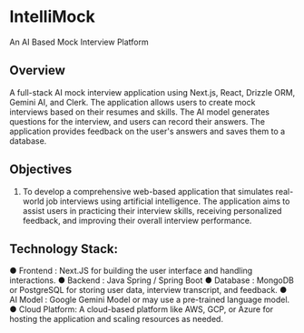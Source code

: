 # IntelliMock
An AI Based Mock Interview Platform

## Overview
A full-stack AI mock interview application using Next.js, React, Drizzle ORM, Gemini AI, and
Clerk. The application allows users to create mock interviews based on their resumes and skills.
The AI model generates questions for the interview, and users can record their answers. The
application provides feedback on the user's answers and saves them to a database.

## Objectives

1. To develop a comprehensive web-based application that simulates real-world job
interviews using artificial intelligence. The application aims to assist users in practicing
their interview skills, receiving personalized feedback, and improving their overall
interview performance.

## Technology Stack:
● Frontend : Next.JS for building the user interface and handling interactions.
● Backend : Java Spring / Spring Boot
● Database : MongoDB or PostgreSQL for storing user data, interview transcript,
and feedback.
● AI Model : Google Gemini Model or may use a pre-trained language model.
● Cloud Platform: A cloud-based platform like AWS, GCP, or Azure for hosting the
application and scaling resources as needed.
